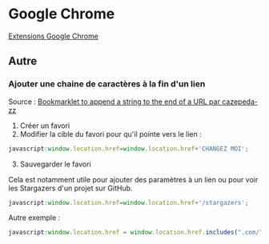 # Google Chrome

[Extensions Google Chrome](./ChromeExtensions.md)

## Autre

### Ajouter une chaine de caractères à la fin d'un lien

Source : [Bookmarklet to append a string to the end of a URL par cazepeda-zz](https://gist.github.com/cazepeda-zz/3967172)

1. Créer un favori
2. Modifier la cible du favori pour qu'il pointe vers le lien :

```javascript
javascript:window.location.href=window.location.href+'CHANGEZ MOI';
```

3. Sauvegarder le favori

Cela est notamment utile pour ajouter des paramètres à un lien ou pour voir les Stargazers d'un projet sur GitHub.

```javascript	
javascript:window.location.href=window.location.href+'/stargazers';
```

Autre exemple : 
```javascript	
javascript:window.location.href = window.location.href.includes(".com/") ? window.location.href.replace(".com/",".dev/") : window.location.href.replace(".dev/",".com/")
```
